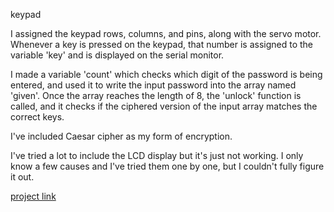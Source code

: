 keypad


I assigned the keypad rows, columns, and pins, along with the servo motor. Whenever a key is pressed on the keypad, that number is assigned to the variable 'key' and is displayed on the serial monitor.

 I made a variable 'count' which checks which digit of the password is being entered, and used it to write the input password into the array named 'given'. Once the array reaches the length of 8, the 'unlock' function is called, and it checks if the ciphered version of the input array matches the correct keys. 

I've included Caesar cipher as my form of encryption. 

I've tried a lot to include the LCD display but it's just not working. I only know a few causes and I've tried them one by one, but I couldn't fully figure it out.

[project link](https://wokwi.com/projects/395020501296939009)
